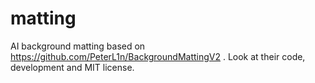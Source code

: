 # matting
AI background matting based on https://github.com/PeterL1n/BackgroundMattingV2 . Look at their code, development and MIT license.
